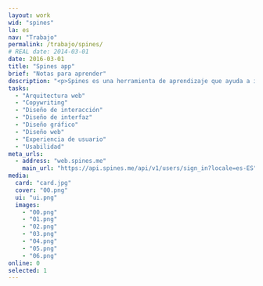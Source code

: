 ```yaml
---
layout: work
wid: "spines"
la: es
nav: "Trabajo"
permalink: /trabajo/spines/
# REAL date: 2014-03-01
date: 2016-03-01
title: "Spines app"
brief: "Notas para aprender"
description: "<p>Spines es una herramienta de aprendizaje que ayuda a instituciones educativas, empresas y personas a construir conocimiento profundo y duradero.</p>"
tasks:
  - "Arquitectura web"
  - "Copywriting"
  - "Diseño de interacción"
  - "Diseño de interfaz"
  - "Diseño gráfico"
  - "Diseño web"
  - "Experiencia de usuario"
  - "Usabilidad"
meta_urls:
  - address: "web.spines.me"
    main_url: "https://api.spines.me/api/v1/users/sign_in?locale=es-ES"
media:
  card: "card.jpg"
  cover: "00.png"
  ui: "ui.png"
  images:
    - "00.png"
    - "01.png"
    - "02.png"
    - "03.png"
    - "04.png"
    - "05.png"
    - "06.png"
online: 0
selected: 1
---
```

